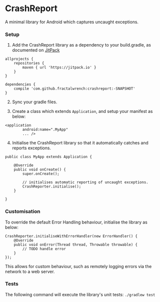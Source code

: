 # CrashReport
A minimal library for Android which captures uncaught exceptions.


### Setup

1. Add the CrashReport library as a dependency to your build.gradle, as documented on [JitPack](https://jitpack.io/#fractalwrench/crashreport/-SNAPSHOT)

```
allprojects {
    repositories {
        maven { url 'https://jitpack.io' }
    }
}
```

```
dependencies {
    compile 'com.github.fractalwrench:crashreport:-SNAPSHOT'
}
```

2. Sync your gradle files.

3. Create a class which extends `Application`, and setup your manifest as below:

```
<application
        android:name=".MyApp"
        ... />
```

4. Initialise the CrashReport library so that it automatically catches and reports exceptions.
```
public class MyApp extends Application {

    @Override
    public void onCreate() {
        super.onCreate();

        // initialises automatic reporting of uncaught exceptions.
        CrashReporter.initialise();
    }

}
```


### Customisation
To override the default Error Handling behaviour, initialise the library as below:

```
CrashReporter.initialiseWithErrorHandler(new ErrorHandler() {
    @Override
    public void onError(Thread thread, Throwable throwable) {
        // TODO handle error
    }
});
```
This allows for custom behaviour, such as remotely logging errors via the network to a web server.

### Tests
The following command will execute the library's unit tests: ```./gradlew test```

